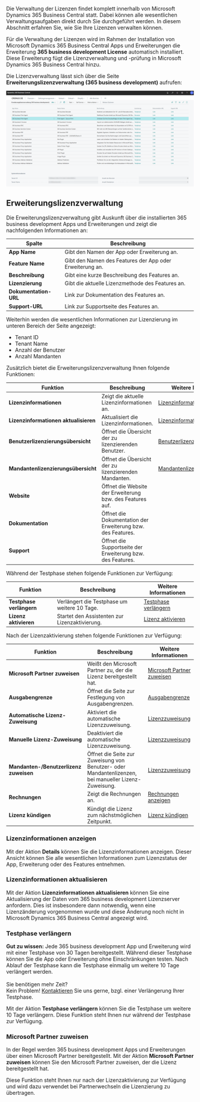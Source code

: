 Die Verwaltung der Lizenzen findet komplett innerhalb von Microsoft Dynamics 365 Business Central statt. Dabei können alle wesentlichen Verwaltungsaufgaben direkt durch Sie durchgeführt werden. In diesem Abschnitt erfahren Sie, wie Sie Ihre Lizenzen verwalten können.

Für die Verwaltung der Lizenzen wird im Rahmen der Installation von Microsoft Dynamics 365 Business Central Apps und Erweiterungen die Erweiterung **365 business development License** automatisch installiert. Diese Erweiterung fügt die Lizenzverwaltung und -prüfung in Microsoft Dynamics 365 Business Central hinzu.

Die Lizenzverwaltung lässt sich über die Seite **Erweiterungslizenzverwaltung (365 business development)** aufrufen:

![Erweiterungslizenzverwaltung (365 business development)](/assets/images/licensing/2bfb6450-3d5b-478a-824d-dc4088eb3fca.png)

## Erweiterungslizenzverwaltung

Die Erweiterungslizenzverwaltung gibt Auskunft über die installierten 365 business development Apps und Erweiterungen und zeigt die nachfolgenden Informationen an:

| Spalte | Beschreibung |
| --- | --- |
| **App Name** | Gibt den Namen der App oder Erweiterung an. |
| **Feature Name** | Gibt den Namen des Features der App oder Erweiterung an. |
| **Beschreibung** | Gibt eine kurze Beschreibung des Features an. |
| **Lizenzierung** | Gibt die aktuelle Lizenzmethode des Features an. |
| **Dokumentation-URL** | Link zur Dokumentation des Features an. |
| **Support-URL** | Link zur Supportseite des Features an. |

Weiterhin werden die wesentlichen Informationen zur Lizenzierung im unteren Bereich der Seite angezeigt:

 - Tenant ID
 - Tenant Name
 - Anzahl der Benutzer
 - Anzahl Mandanten

Zusätzlich bietet die Erweiterungslizenzverwaltung Ihnen folgende Funktionen:

| Funktion | Beschreibung | Weitere Informationen |
| --- | --- | --- |
| **Lizenzinformationen** | Zeigt die aktuelle Lizenzinformationen an. | [Lizenzinformationen anzeigen](#lizenzinformationen-anzeigen) |
| **Lizenzinformationen aktualisieren** | Aktualisiert die Lizenzinformationen. | [Lizenzinformationen aktualisieren](#lizenzinformationen-aktualisieren) |
| **Benutzerlizenzierungsübersicht** | Öffnet die Übersicht der zu lizenzierenden Benutzer. | [Benutzerlizenzierungsübersicht](../license-methods/user-license/) |
| **Mandantenlizenzierungsübersicht** | Öffnet die Übersicht der zu lizenzierenden Mandanten. | [Mandantenlizenzierungsübersicht](../license-methods/company-license/) |
| **Website** | Öffnet die Website der Erweiterung bzw. des Features auf. |  |
| **Dokumentation** | Öffnet die Dokumentation der Erweiterung bzw. des Features. |  |
| **Support** | Öffnet die Supportseite der Erweiterung bzw. des Features. |  |

Während der Testphase stehen folgende Funktionen zur Verfügung:

| Funktion | Beschreibung | Weitere Informationen |
| --- | --- | --- |
| **Testphase verlängern** | Verlängert die Testphase um weitere 10 Tage. | [Testphase verlängern](#testphase-verlängern) |
| **Lizenz aktivieren** | Startet den Assistenten zur Lizenzaktivierung. | [Lizenz aktivieren](activate-license/) |

Nach der Lizenzaktivierung stehen folgende Funktionen zur Verfügung:

| Funktion | Beschreibung | Weitere Informationen |
| --- | --- | --- |
| **Microsoft Partner zuweisen** | Weißt den Microsoft Partner zu, der die Lizenz bereitgestellt hat. | [Microsoft Partner zuweisen](#microsoft-partner-zuweisen) |
| **Ausgabengrenze** | Öffnet die Seite zur Festlegung von Ausgabengrenzen. | [Ausgabengrenze](spending-limit/) |
| **Automatische Lizenz-Zuweisung** | Aktiviert die automatische Lizenzzuweisung. | [Lizenzzuweisung](assign-license/) |
| **Manuelle Lizenz-Zuweisung** | Deaktiviert die automatische Lizenzzuweisung. | [Lizenzzuweisung](assign-license/) | 
| **Mandanten-/Benutzerlizenz zuweisen** | Öffnet die Seite zur Zuweisung von Benutzer- oder Mandantenlizenzen, bei manueller Lizenz-Zuweisung. | [Lizenzzuweisung](assign-license/) |
| **Rechnungen** | Zeigt die Rechnungen an. | [Rechnungen anzeigen](../invoicing/invoices/) |
| **Lizenz kündigen** | Kündigt die Lizenz zum nächstmöglichen Zeitpunkt. | [Lizenz kündigen](terminate-license/) |

### Lizenzinformationen anzeigen

Mit der Aktion **Details** können Sie die Lizenzinformationen anzeigen. Dieser Ansicht können Sie alle wesentlichen Informationen zum Lizenzstatus der App, Erweiterung oder des Features entnehmen.

### Lizenzinformationen aktualisieren

Mit der Aktion **Lizenzinformationen aktualisieren** können Sie eine Aktualisierung der Daten vom 365 business development Lizenzserver anfordern. Dies ist insbesondere dann notwendig, wenn eine Lizenzänderung vorgenommen wurde und diese Änderung noch nicht in Microsoft Dynamics 365 Business Central angezeigt wird.

### Testphase verlängern

<div class="alert alert-notice">
    <i class="fa-solid fa-notes"></i> <strong>Gut zu wissen:</strong> Jede 365 business development App und Erweiterung wird mit einer Testphase von 30 Tagen bereitgestellt. Während dieser Testphase können Sie die App oder Erweiterung ohne Einschränkungen testen. Nach Ablauf der Testphase kann die Testphase einmalig um weitere 10 Tage verlängert werden.<br>
    <br>
    Sie benötigen mehr Zeit?<br>
    Kein Problem! <a href="https://365businessdev.com/kontakt/" target="_blank">Kontaktieren</a> Sie uns gerne, bzgl. einer Verlängerung Ihrer Testphase.
</div>

Mit der Aktion **Testphase verlängern** können Sie die Testphase um weitere 10 Tage verlängern. Diese Funktion steht Ihnen nur während der Testphase zur Verfügung.

### Microsoft Partner zuweisen

In der Regel werden 365 business development Apps und Erweiterungen über einen Microsoft Partner bereitgestellt. Mit der Aktion **Microsoft Partner zuweisen** können Sie den Microsoft Partner zuweisen, der die Lizenz bereitgestellt hat.

Diese Funktion steht Ihnen nur nach der Lizenzaktivierung zur Verfügung und wird dazu verwendet bei Partnerwechseln die Lizenzierung zu übertragen.